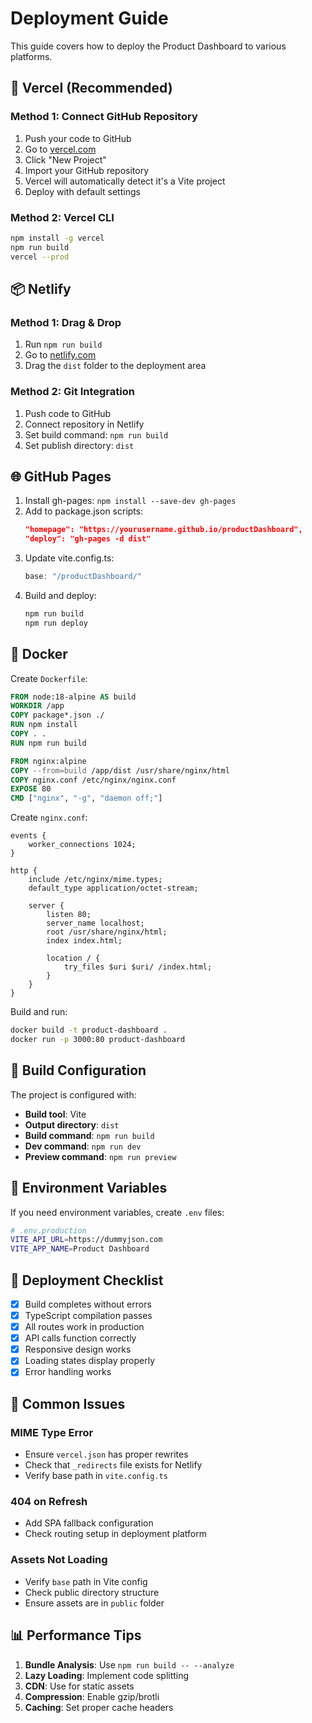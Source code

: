 # Deployment Guide

This guide covers how to deploy the Product Dashboard to various platforms.

## 🚀 Vercel (Recommended)

### Method 1: Connect GitHub Repository
1. Push your code to GitHub
2. Go to [vercel.com](https://vercel.com)
3. Click "New Project"
4. Import your GitHub repository
5. Vercel will automatically detect it's a Vite project
6. Deploy with default settings

### Method 2: Vercel CLI
```bash
npm install -g vercel
npm run build
vercel --prod
```

## 📦 Netlify

### Method 1: Drag & Drop
1. Run `npm run build`
2. Go to [netlify.com](https://netlify.com)
3. Drag the `dist` folder to the deployment area

### Method 2: Git Integration
1. Push code to GitHub
2. Connect repository in Netlify
3. Set build command: `npm run build`
4. Set publish directory: `dist`

## 🌐 GitHub Pages

1. Install gh-pages: `npm install --save-dev gh-pages`
2. Add to package.json scripts:
   ```json
   "homepage": "https://yourusername.github.io/productDashboard",
   "deploy": "gh-pages -d dist"
   ```
3. Update vite.config.ts:
   ```typescript
   base: "/productDashboard/"
   ```
4. Build and deploy:
   ```bash
   npm run build
   npm run deploy
   ```

## 🐳 Docker

Create `Dockerfile`:
```dockerfile
FROM node:18-alpine AS build
WORKDIR /app
COPY package*.json ./
RUN npm install
COPY . .
RUN npm run build

FROM nginx:alpine
COPY --from=build /app/dist /usr/share/nginx/html
COPY nginx.conf /etc/nginx/nginx.conf
EXPOSE 80
CMD ["nginx", "-g", "daemon off;"]
```

Create `nginx.conf`:
```nginx
events {
    worker_connections 1024;
}

http {
    include /etc/nginx/mime.types;
    default_type application/octet-stream;

    server {
        listen 80;
        server_name localhost;
        root /usr/share/nginx/html;
        index index.html;

        location / {
            try_files $uri $uri/ /index.html;
        }
    }
}
```

Build and run:
```bash
docker build -t product-dashboard .
docker run -p 3000:80 product-dashboard
```

## 🔧 Build Configuration

The project is configured with:
- **Build tool**: Vite
- **Output directory**: `dist`
- **Build command**: `npm run build`
- **Dev command**: `npm run dev`
- **Preview command**: `npm run preview`

## 📝 Environment Variables

If you need environment variables, create `.env` files:

```bash
# .env.production
VITE_API_URL=https://dummyjson.com
VITE_APP_NAME=Product Dashboard
```

## 🎯 Deployment Checklist

- [x] Build completes without errors
- [x] TypeScript compilation passes
- [x] All routes work in production
- [x] API calls function correctly
- [x] Responsive design works
- [x] Loading states display properly
- [x] Error handling works

## 🚨 Common Issues

### MIME Type Error
- Ensure `vercel.json` has proper rewrites
- Check that `_redirects` file exists for Netlify
- Verify base path in `vite.config.ts`

### 404 on Refresh
- Add SPA fallback configuration
- Check routing setup in deployment platform

### Assets Not Loading
- Verify `base` path in Vite config
- Check public directory structure
- Ensure assets are in `public` folder

## 📊 Performance Tips

1. **Bundle Analysis**: Use `npm run build -- --analyze`
2. **Lazy Loading**: Implement code splitting
3. **CDN**: Use for static assets
4. **Compression**: Enable gzip/brotli
5. **Caching**: Set proper cache headers
